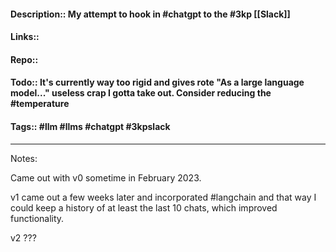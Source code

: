 #### Description:: My attempt to hook in #chatgpt to the #3kp [[Slack]]
#### Links:: 
#### Repo::
#### Todo:: It's currently way too rigid and gives rote "As a large language model..." useless crap I gotta take out. Consider reducing the #temperature
#### Tags:: #llm #llms #chatgpt #3kpslack 

---

Notes:

Came out with v0 sometime in February 2023.

v1 came out a few weeks later and incorporated #langchain and that way I could keep a history of at least the last 10 chats, which improved functionality.

v2 ???